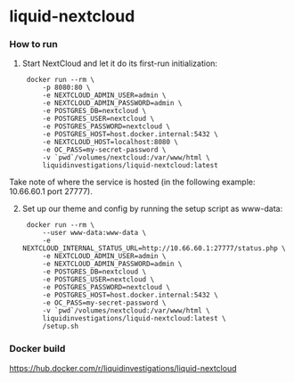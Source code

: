 # liquid-nextcloud


### How to run

1. Start NextCloud and let it do its first-run initialization:


        docker run --rm \
            -p 8080:80 \
            -e NEXTCLOUD_ADMIN_USER=admin \
            -e NEXTCLOUD_ADMIN_PASSWORD=admin \
            -e POSTGRES_DB=nextcloud \
            -e POSTGRES_USER=nextcloud \
            -e POSTGRES_PASSWORD=nextcloud \
            -e POSTGRES_HOST=host.docker.internal:5432 \
            -e NEXTCLOUD_HOST=localhost:8080 \
            -e OC_PASS=my-secret-password \
            -v `pwd`/volumes/nextcloud:/var/www/html \
            liquidinvestigations/liquid-nextcloud:latest


Take note of where the service is hosted (in the following example: 10.66.60.1 port 27777).


2. Set up our theme and config by running the setup script as www-data:

        docker run --rm \
            --user www-data:www-data \
            -e NEXTCLOUD_INTERNAL_STATUS_URL=http://10.66.60.1:27777/status.php \
            -e NEXTCLOUD_ADMIN_USER=admin \
            -e NEXTCLOUD_ADMIN_PASSWORD=admin \
            -e POSTGRES_DB=nextcloud \
            -e POSTGRES_USER=nextcloud \
            -e POSTGRES_PASSWORD=nextcloud \
            -e POSTGRES_HOST=host.docker.internal:5432 \
            -e OC_PASS=my-secret-password \
            -v `pwd`/volumes/nextcloud:/var/www/html \
            liquidinvestigations/liquid-nextcloud:latest \
            /setup.sh


### Docker build

https://hub.docker.com/r/liquidinvestigations/liquid-nextcloud
